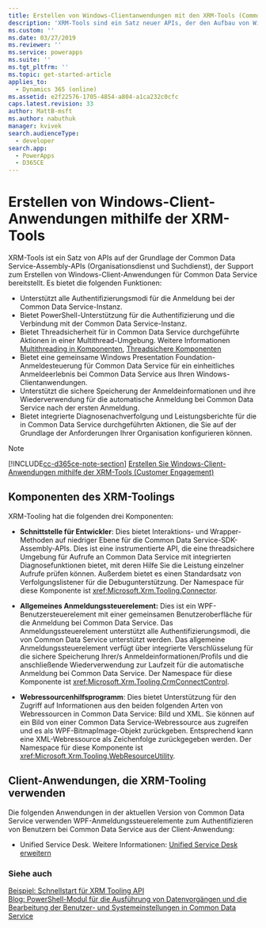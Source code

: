 ```yaml
---
title: Erstellen von Windows-Clientanwendungen mit den XRM-Tools (Common Data Service)| Microsoft Docs
description: 'XRM-Tools sind ein Satz neuer APIs, der den Aufbau von Windows-Client-Anwendungen für Common Data Service unterstützt.'
ms.custom: ''
ms.date: 03/27/2019
ms.reviewer: ''
ms.service: powerapps
ms.suite: ''
ms.tgt_pltfrm: ''
ms.topic: get-started-article
applies_to:
  - Dynamics 365 (online)
ms.assetid: e2f22576-1705-4854-a804-a1ca232c0cfc
caps.latest.revision: 33
author: MattB-msft
ms.author: nabuthuk
manager: kvivek
search.audienceType:
  - developer
search.app:
  - PowerApps
  - D365CE
---
```

# <a name="build-windows-client-applications-using-the-xrm-tools"></a>Erstellen von Windows-Client-Anwendungen mithilfe der XRM-Tools

XRM-Tools ist ein Satz von APIs auf der Grundlage der Common Data Service-Assembly-APIs (Organisationsdienst und Suchdienst), der Support zum Erstellen von Windows-Client-Anwendungen für Common Data Service bereitstellt. Es bietet die folgenden Funktionen:  
  
- Unterstützt alle Authentifizierungsmodi für die Anmeldung bei der Common Data Service-Instanz.  
- Bietet PowerShell-Unterstützung für die Authentifizierung und die Verbindung mit der Common Data Service-Instanz.  
- Bietet Threadsicherheit für in Common Data Service durchgeführte Aktionen in einer Multithread-Umgebung. Weitere Informationen [Multithreading in Komponenten](https://msdn.microsoft.com/library/vstudio/3es4b6yy.aspx), [Threadsichere Komponenten](https://msdn.microsoft.com/library/vstudio/a8544e2s.aspx)  
- Bietet eine gemeinsame Windows Presentation Foundation-Anmeldesteuerung für Common Data Service für ein einheitliches Anmeldeerlebnis bei Common Data Service aus Ihren Windows-Clientanwendungen.  
- Unterstützt die sichere Speicherung der Anmeldeinformationen und ihre Wiederverwendung für die automatische Anmeldung bei Common Data Service nach der ersten Anmeldung.  
- Bietet integrierte Diagnosenachverfolgung und Leistungsberichte für die in Common Data Service durchgeführten Aktionen, die Sie auf der Grundlage der Anforderungen Ihrer Organisation konfigurieren können.  

> [!NOTE]
> [!INCLUDE[cc-d365ce-note-section](../includes/cc-d365ce-note-section.md)] [Erstellen Sie Windows-Client-Anwendungen mithilfe der XRM-Tools (Customer Engagement)](/dynamics365/customer-engagement/developer/build-windows-client-applications-xrm-tools)

## <a name="components-of-xrm-tooling"></a>Komponenten des XRM-Toolings  

XRM-Tooling hat die folgenden drei Komponenten:  
  
- **Schnittstelle für Entwickler**: Dies bietet Interaktions- und Wrapper-Methoden auf niedriger Ebene für die Common Data Service-SDK-Assembly-APIs. Dies ist eine instrumentierte API, die eine threadsichere Umgebung für Aufrufe an Common Data Service mit integrierten Diagnosefunktionen bietet, mit deren Hilfe Sie die Leistung einzelner Aufrufe prüfen können. Außerdem bietet es einen Standardsatz von Verfolgungslistener für die Debugunterstützung. Der Namespace für diese Komponente ist <xref:Microsoft.Xrm.Tooling.Connector>.  
  
- **Allgemeines Anmeldungssteuerelement:** Dies ist ein WPF-Benutzersteuerelement mit einer gemeinsamen Benutzeroberfläche für die Anmeldung bei Common Data Service. Das Anmeldungssteuerelement unterstützt alle Authentifizierungsmodi, die von Common Data Service unterstützt werden. Das allgemeine Anmeldungssteuerelement verfügt über integrierte Verschlüsselung für die sichere Speicherung Ihrer/s Anmeldeinformationen/Profils und die anschließende Wiederverwendung zur Laufzeit für die automatische Anmeldung bei Common Data Service. Der Namespace für diese Komponente ist <xref:Microsoft.Xrm.Tooling.CrmConnectControl>.  
  
- **Webressourcenhilfsprogramm**: Dies bietet Unterstützung für den Zugriff auf Informationen aus den beiden folgenden Arten von Webressourcen in Common Data Service: Bild und XML. Sie können auf ein Bild von einer Common Data Service-Webressource aus zugreifen und es als WPF-BitmapImage-Objekt zurückgeben. Entsprechend kann eine XML-Webressource als Zeichenfolge zurückgegeben werden. Der Namespace für diese Komponente ist <xref:Microsoft.Xrm.Tooling.WebResourceUtility>.  
  
## <a name="client-applications-that-use-xrm-tooling"></a>Client-Anwendungen, die XRM-Tooling verwenden

Die folgenden Anwendungen in der aktuellen Version von Common Data Service verwenden WPF-Anmeldungssteuerelemente zum Authentifizieren von Benutzern bei Common Data Service aus der Client-Anwendung:  
  
- Unified Service Desk. Weitere Informationen: [Unified Service Desk erweitern](/dynamics365/customer-engagement/unified-service-desk/extend-unified-service-desk)

<!--Package Deployer tool. More information: [Deploy packages using Package Deployer and Windows PowerShell](../../administrator/deploy-packages-using-package-deployer-windows-powershell.md)-->   

<!--Configuration Migration tool. More information [Manage your configuration data](../../administrator/manage-configuration-data.md)-->  
  
### <a name="see-also"></a>Siehe auch

[Beispiel: Schnellstart für XRM Tooling API](sample-quick-start-xrm-tooling-api.md)<br />
[Blog: PowerShell-Modul für die Ausführung von Datenvorgängen und die Bearbeitung der Benutzer- und Systemeinstellungen in Common Data Service](http://blogs.msdn.com/b/crm/archive/2015/09/25/powershell-module-for-performing-data-operations-and-manipulating-user-and-system-settings-in-crm.aspx)

